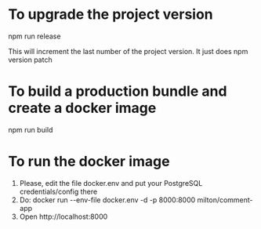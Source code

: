 # To upgrade the project version

npm run release

This will increment the last number of the project version. It just does npm version patch

# To build a production bundle and create a docker image

npm run build

# To run the docker image

1. Please, edit the file docker.env and put your PostgreSQL credentials/config there
2. Do: docker run --env-file docker.env -d -p 8000:8000 milton/comment-app
3. Open http://localhost:8000
